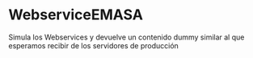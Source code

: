 # WebserviceEMASA


Simula los Webservices y devuelve un contenido dummy similar al que esperamos recibir de los servidores de producción